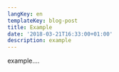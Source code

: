 ```yaml
---
langKey: en
templateKey: blog-post
title: Example
date: '2018-03-21T16:33:00+01:00'
description: example
---
```

example....
